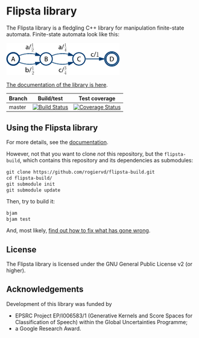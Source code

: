 # Flipsta library

The Flipsta library is a fledgling C++ library for manipulation finite-state automata.
Finite-state automata look like this:

<img src="doc/example.png" alt="Example of a finite-state automaton" width="300px">

[The documentation of the library is here](http://mi.eng.cam.ac.uk/~rcv25/code-documentation/flipsta/).

Branch | Build/test | Test coverage
-------|------------|--------------
master | [![Build Status](https://travis-ci.org/rogiervd/flipsta.svg?branch=master)](https://travis-ci.org/rogiervd/flipsta) | [![Coverage Status](https://coveralls.io/repos/rogiervd/flipsta/badge.svg?branch=master)](https://coveralls.io/r/rogiervd/flipsta?branch=master)

## Using the Flipsta library

For more details, see the [documentation](http://mi.eng.cam.ac.uk/~rcv25/code-documentation/flipsta/flipsta/using.html).

However, not that you want to clone *not* this repository, but the `flipsta-build`, which contains this repository and its dependencies as submodules:

    git clone https://github.com/rogiervd/flipsta-build.git
    cd flipsta-build/
    git submodule init
    git submodule update

Then, try to build it:

    bjam
    bjam test

And, most likely, [find out how to fix what has gone wrong](http://mi.eng.cam.ac.uk/~rcv25/code-documentation/flipsta/flipsta/using.html#building-the-library).

## License

The Flipsta library is licensed under the GNU General Public License v2 (or higher).

## Acknowledgements

Development of this library was funded by

-   EPSRC Project EP/I006583/1 (Generative Kernels and Score Spaces for Classification of Speech) within the Global Uncertainties Programme;
-   a Google Research Award.

